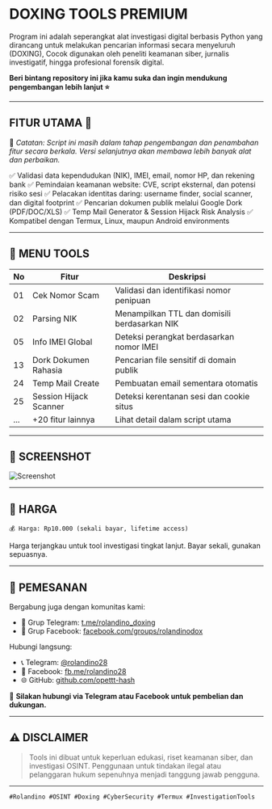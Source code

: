 # DOXING TOOLS PREMIUM 

Program ini adalah seperangkat alat investigasi digital berbasis Python yang dirancang untuk melakukan pencarian informasi secara menyeluruh (DOXING), Cocok digunakan oleh peneliti keamanan siber, jurnalis investigatif, hingga profesional forensik digital.

**Beri bintang repository ini jika kamu suka dan ingin mendukung pengembangan lebih lanjut ⭐**

---

## FITUR UTAMA 🧠

📌 *Catatan: Script ini masih dalam tahap pengembangan dan penambahan fitur secara berkala. Versi selanjutnya akan membawa lebih banyak alat dan perbaikan.*

✅ Validasi data kependudukan (NIK), IMEI, email, nomor HP, dan rekening bank
✅ Pemindaian keamanan website: CVE, script eksternal, dan potensi risiko sesi
✅ Pelacakan identitas daring: username finder, social scanner, dan digital footprint
✅ Pencarian dokumen publik melalui Google Dork (PDF/DOC/XLS)
✅ Temp Mail Generator & Session Hijack Risk Analysis
✅ Kompatibel dengan Termux, Linux, maupun Android environments

---

## 📌 MENU TOOLS

| No  | Fitur                  | Deskripsi                                    |
| --- | ---------------------- | -------------------------------------------- |
| 01  | Cek Nomor Scam         | Validasi dan identifikasi nomor penipuan     |
| 02  | Parsing NIK            | Menampilkan TTL dan domisili berdasarkan NIK |
| 05  | Info IMEI Global       | Deteksi perangkat berdasarkan nomor IMEI     |
| 13  | Dork Dokumen Rahasia   | Pencarian file sensitif di domain publik     |
| 24  | Temp Mail Create       | Pembuatan email sementara otomatis           |
| 25  | Session Hijack Scanner | Deteksi kerentanan sesi dan cookie situs     |
| ... | +20 fitur lainnya      | Lihat detail dalam script utama              |

---

## 🧪 SCREENSHOT

![Screenshot](https://i.imgur.com/123ABC.png) <!-- Ganti link ini ke screenshot real -->

---

## 💸 HARGA

```
💰 Harga: Rp10.000 (sekali bayar, lifetime access)
```

Harga terjangkau untuk tool investigasi tingkat lanjut. Bayar sekali, gunakan sepuasnya.

---

## 📲 PEMESANAN

Bergabung juga dengan komunitas kami:

* 💬 Grup Telegram: [t.me/rolandino\_doxing](https://t.me/rolandino_doxing)
* 📘 Grup Facebook: [facebook.com/groups/rolandinodox](https://facebook.com/groups/rolandinodox)

Hubungi langsung:

* 📞 Telegram: [@rolandino28](https://t.me/rolandino28)
* 💬 Facebook: [fb.me/rolandino28](https://fb.me/rolandino28)
* 🌐 GitHub: [github.com/opettt-hash](https://github.com/opettt-hash)

🛒 **Silakan hubungi via Telegram atau Facebook untuk pembelian dan dukungan.**

---

## ⚠️ DISCLAIMER

> Tools ini dibuat untuk keperluan edukasi, riset keamanan siber, dan investigasi OSINT.
> Penggunaan untuk tindakan ilegal atau pelanggaran hukum sepenuhnya menjadi tanggung jawab pengguna.

---

```
#Rolandino #OSINT #Doxing #CyberSecurity #Termux #InvestigationTools
```
